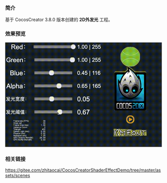 ### 简介
基于 CocosCreator 3.8.0 版本创建的 **2D外发光** 工程。

### 效果预览
![image](../../../gif/202205/2022050101.gif)

### 相关链接
https://gitee.com/zhitaocai/CocosCreatorShaderEffectDemo/tree/master/assets/scenes